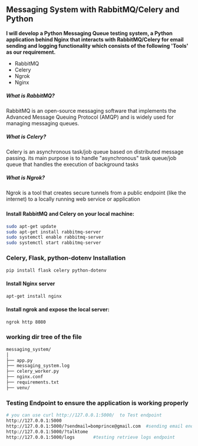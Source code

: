 ## Messaging System with RabbitMQ/Celery and Python

<b> I will develop a Python Messaging Queue testing system, a Python application behind Nginx that interacts with RabbitMQ/Celery for email sending and logging functionality which consists of the following 'Tools' as our requirement. </b>

- RabbitMQ
- Celery
- Ngrok
- Nginx

##### What is RabbitMQ?

RabbitMQ is an open-source messaging software that implements the Advanced Message Queuing Protocol (AMQP) and is widely used for managing messaging queues. 

##### What is Celery?

Celery is an asynchronous task/job queue based on distributed message passing. its main purpose is to handle "asynchronous" task queue/job queue that handles the execution of background tasks

##### What is Ngrok?

Ngrok is a tool that creates secure tunnels from a public endpoint (like the internet) to a locally running web service or application
##### 

#### Install RabbitMQ and Celery on your local machine:
```sh
sudo apt-get update
sudo apt-get install rabbitmq-server
sudo systemctl enable rabbitmq-server
sudo systemctl start rabbitmq-server
```

### Celery, Flask, python-dotenv Installation

```sh
pip install flask celery python-dotenv
```
#### Install Nginx server
```sh
apt-get install nginx
```
#### Install ngrok and expose the local server:
```sh
ngrok http 8080
```
### working dir tree of the file
```sh
messaging_system/
│
├── app.py
├── messaging_system.log
├── celery_worker.py
├── nginx.conf
├── requirements.txt
├── venv/

```
### Testing Endpoint to ensure the application is working properly
```sh
# you can use curl http://127.0.0.1:5000/  to Test endpoint 
http://127.0.0.1:5000
http://127.0.0.1:5000/?sendmail=bomprince@gmail.com  #sending email endpoint
http://127.0.0.1:5000/?talktome    
http://127.0.0.1:5000/logs       #testing retrieve logs endpoint
```
